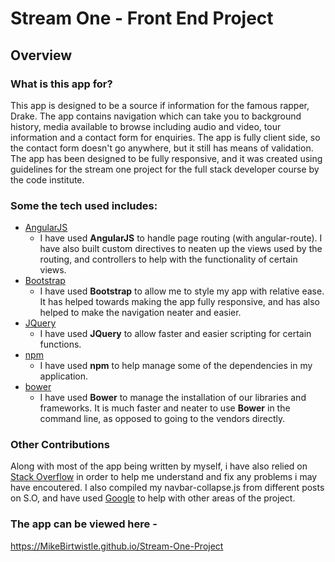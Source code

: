 # Stream One - Front End Project

## Overview

### What is this app for?

This app is designed to be a source if information for the famous rapper, Drake. The app contains navigation which can take you to background history, media available to browse including audio and video, tour information and a contact form for enquiries. The app is fully client side, so the contact form doesn't go anywhere, but it still has means of validation. The app has been designed to be fully responsive, and it was created using guidelines for the stream one project for the full stack developer course by the code institute.

### Some the tech used includes:

- [AngularJS](https://angularjs.org/)
    - I have used **AngularJS** to handle page routing (with angular-route). I have also built custom directives to neaten up the views used by the routing, and controllers to help with the functionality of certain views. 
- [Bootstrap](http://getbootstrap.com/)
    - I have used **Bootstrap** to allow me to style my app with relative ease. It has helped towards making the app fully responsive, and has also helped to make the navigation neater and easier.
- [JQuery](https.//jquery.com/)
	- I have used **JQuery** to allow faster and easier scripting for certain functions.
- [npm](https://www.npmjs.com/)
    - I have used **npm** to help manage some of the dependencies in my application.
- [bower](https://bower.io/)
    - I have used **Bower** to manage the installation of our libraries and frameworks. It is much faster and neater to use **Bower** in the command line, as opposed to going to the vendors directly.

### Other Contributions

Along with most of the app being written by myself, i have also relied on [Stack Overflow](https://stackoverflow.com/) in order to help me understand and fix any problems i may have encoutered. I also compiled my navbar-collapse.js from different posts on S.O, and have used [Google](https://google.com/) to help with other areas of the project.

### The app can be viewed here - 

https://MikeBirtwistle.github.io/Stream-One-Project
